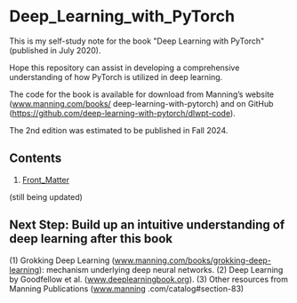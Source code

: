# Deep_Learning_with_PyTorch
This is my self-study note for the book "Deep Learning with PyTorch" (published in July 2020).

Hope this repository can assist in developing a comprehensive understanding of how PyTorch is utilized in deep learning.


The code for the book is available for download from Manning’s website (www.manning.com/books/ deep-learning-with-pytorch) and on GitHub (https://github.com/deep-learning-with-pytorch/dlwpt-code). 

The 2nd edition was estimated to be published in Fall 2024.

## Contents  
1. <a href='https://github.com/Xiangyi-SDSU/Deep_Learning_with_PyTorch/tree/main/Front_Matter'>Front_Matter</a>

(still being updated)


## Next Step: Build up an intuitive understanding of deep learning after this book
(1) Grokking Deep Learning (www.manning.com/books/grokking-deep-learning): mechanism underlying deep neural networks. 
(2) Deep Learning by Goodfellow et al. (www.deeplearningbook.org). 
(3) Other resources from Manning Publications (www.manning .com/catalog#section-83) 

